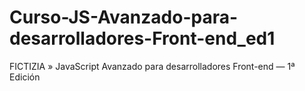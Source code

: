 # Curso-JS-Avanzado-para-desarrolladores-Front-end_ed1
FICTIZIA » JavaScript Avanzado para desarrolladores Front-end — 1ª Edición
